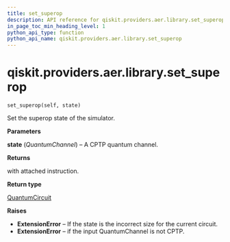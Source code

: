```yaml
---
title: set_superop
description: API reference for qiskit.providers.aer.library.set_superop
in_page_toc_min_heading_level: 1
python_api_type: function
python_api_name: qiskit.providers.aer.library.set_superop
---
```


# qiskit.providers.aer.library.set\_superop

<span id="qiskit.providers.aer.library.set_superop" />

`set_superop(self, state)`

Set the superop state of the simulator.

**Parameters**

**state** (*QuantumChannel*) – A CPTP quantum channel.

**Returns**

with attached instruction.

**Return type**

[QuantumCircuit](qiskit.circuit.QuantumCircuit "qiskit.circuit.QuantumCircuit")

**Raises**

*   **ExtensionError** – If the state is the incorrect size for the current circuit.
*   **ExtensionError** – if the input QuantumChannel is not CPTP.

